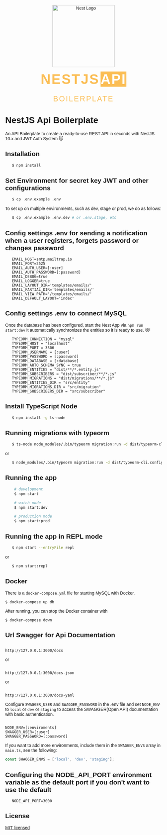 <head>
  <link href="https://fonts.googleapis.com/css2?family=Source+Sans+Pro:wght@400;700&display=swap" rel="stylesheet">
  <style>
    body {
      font-family: 'Source Sans Pro', sans-serif;
 
    }
    .nestjs {
      font-family: 'Source Sans Pro', sans-serif; /* Update this if you have a specific font */
      font-weight: 700; /* Assuming you want bold weight for "NESTJS" */
      color: #FBBD53; /* Color for "NESTJS" */
       font-size: 44px;
     letter-spacing: 3px;
    }
    .api {
      background-color: #FBBD53;
      color: white;
      font-family: 'Source Sans Pro', sans-serif; /* Same font family, for consistency */
      font-weight: 700;
       font-size: 44px;
    letter-spacing: 3px;
    }
    .boilerplate {
      color: #FBBD53;
      font-family: 'Source Sans Pro', sans-serif;
      font-weight: 400; /* Normal weight for "BOILERPLATE" */
       font-size: 24px;
       letter-spacing: 3px;
    }
  </style>
</head>
<body>
  <p align="center">
    <a href="http://nestjs.com/" target="blank"><img src="https://nestjs.com/img/logo-small.svg" width="200" alt="Nest Logo" /></a>
  </p>
  <p align="center">
    <span class="nestjs">NESTJS</span> <span class="api" align="center"> API </span>
  </p>
  <p align="center" class="boilerplate">BOILERPLATE</p>
</body>

# NestJS Api Boilerplate

An API Boilerplate to create a ready-to-use REST API in seconds with NestJS 10.x and JWT Auth System :heart_eyes_cat:

## Installation

```bash
   $ npm install
```

## Set Environment for secret key JWT and other configurations

```bash
   $ cp .env.example .env
```

To set up on multiple environments, such as dev, stage or prod, we do as follows:

```bash
   $ cp .env.example .env.dev # or .env.stage, etc
```

## Config settings .env for sending a notification when a user registers, forgets password or changes password

```
   EMAIL_HOST=smtp.mailtrap.io
   EMAIL_PORT=2525
   EMAIL_AUTH_USER=[:user]
   EMAIL_AUTH_PASSWORD=[:password]
   EMAIL_DEBUG=true
   EMAIL_LOGGER=true
   EMAIL_LAYOUT_DIR='templates/emails/'
   EMAIL_PARTIAL_DIR='templates/emails/'
   EMAIL_VIEW_PATH='/templates/emails/'
   EMAIL_DEFAULT_LAYOUT='index'
```

## Config settings .env to connect MySQL

Once the database has been configured, start the Nest App via `npm run start:dev` it automatically synchronizes the entities so it is ready to use. :heart_eyes_cat:

```
   TYPEORM_CONNECTION = "mysql"
   TYPEORM_HOST = "localhost"
   TYPEORM_PORT = 3306
   TYPEORM_USERNAME = [:user]
   TYPEORM_PASSWORD = [:password]
   TYPEORM_DATABASE = [:database]
   TYPEORM_AUTO_SCHEMA_SYNC = true
   TYPEORM_ENTITIES = "dist/**/*.entity.js"
   TYPEORM_SUBSCRIBERS = "dist/subscriber/**/*.js"
   TYPEORM_MIGRATIONS = "dist/migrations/**/*.js"
   TYPEORM_ENTITIES_DIR = "src/entity"
   TYPEORM_MIGRATIONS_DIR = "src/migration"
   TYPEORM_SUBSCRIBERS_DIR = "src/subscriber"
```

## Install TypeScript Node

```bash
   $ npm install -g ts-node
```

## Running migrations with typeorm

```bash
   $ ts-node node_modules/.bin/typeorm migration:run -d dist/typeorm-cli.config
```

or

```bash
   $ node_modules/.bin/typeorm migration:run -d dist/typeorm-cli.config
```

## Running the app

```bash
    # development
    $ npm start

    # watch mode
    $ npm start:dev

    # production mode
    $ npm start:prod
```

## Running the app in REPL mode

```bash
   $ npm start --entryFile repl
```

or

```bash
   $ npm start:repl
```

## Docker

There is a `docker-compose.yml` file for starting MySQL with Docker.

`$ docker-compose up db`

After running, you can stop the Docker container with

`$ docker-compose down`

## Url Swagger for Api Documentation

```

http://127.0.0.1:3000/docs

```

or

```

http://127.0.0.1:3000/docs-json

```

or

```

http://127.0.0.1:3000/docs-yaml

```

Configure `SWAGGER_USER` and `SWAGGER_PASSWORD` in the .env file and set `NODE_ENV` to `local` or `dev` or `staging` to access the SWAGGER(Open API) documentation with basic authentication.

```

NODE_ENV=[:enviroments]
SWAGGER_USER=[:user]
SWAGGER_PASSWORD=[:password]

```

If you want to add more environments, include them in the `SWAGGER_ENVS` array in `main.ts`, see the following:

```typescript
const SWAGGER_ENVS = ['local', 'dev', 'staging'];
```

## Configuring the NODE_API_PORT environment variable as the default port if you don't want to use the default

```
   NODE_API_PORT=3000
```

## License

[MIT licensed](LICENSE)

